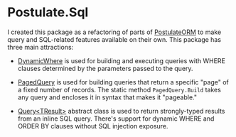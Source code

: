 # Postulate.Sql

I created this package as a refactoring of parts of [PostulateORM](https://github.com/adamosoftware/PostulateORM) to make query and SQL-related features available on their own. This package has three main attractions:

- [DynamicWhere](https://github.com/adamosoftware/Postulate.Sql/blob/master/Postulate.Sql/DynamicWhere.cs) is used for building and executing queries with WHERE clauses determined by the parameters passed to the query.

- [PagedQuery](https://github.com/adamosoftware/Postulate.Sql/blob/master/Postulate.Sql/PagedQuery.cs) is used for building queries that return a specific "page" of a fixed number of records. The static method `PagedQuery.Build` takes any query and encloses it in syntax that makes it "pageable."

- [Query&lt;TResult&gt;](https://github.com/adamosoftware/Postulate.Sql/blob/master/Postulate.Sql/Abstract/Query.cs) abstract class is used to return strongly-typed results from an inline SQL query. There's support for dynamic WHERE and ORDER BY clauses without SQL injection exposure.
